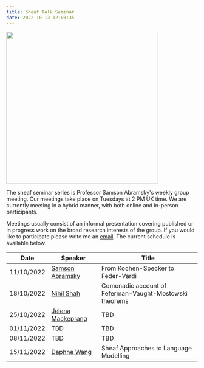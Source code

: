 ```yaml
---
title: Sheaf Talk Seminar
date: 2022-10-13 12:08:35
---
```


<img src="/images/escher.jpeg" width="400">


The sheaf seminar series is Professor Samson Abramsky's weekly group meeting. Our meetings take place on Tuesdays at 2 PM UK time. We are currently meeting in a hybrid manner, with both online and in-person participants. 

Meetings usually consist of an informal presentation covering published or in progress work on the broad research interests of the group. If you would like to participate please write me an [email](mailto:amin.karamlou@cs.ox.ac.uk). The current schedule is available below.

| Date      | Speaker | Title |
| ----------- | ----------- | -----------
| 11/10/2022   | [Samson Abramsky](https://www.cs.ox.ac.uk/people/samson.abramsky/)   | From Kochen-Specker to Feder-Vardi
| 18/10/2022   | [Nihil Shah](https://www.cs.ox.ac.uk/people/nihil.shah/)        | Comonadic account of Feferman-Vaught-Mostowski theorems
| 25/10/2022   | [Jelena Mackeprang](https://www.cwi.nl/people/jelena-mackeprang) | TBD
| 01/11/2022   | TBD | TBD
| 08/11/2022   | TBD | TBD
| 15/11/2022   | [Daphne Wang](https://iris.ucl.ac.uk/iris/browse/profile?upi=DPWAN95) | Sheaf Approaches to Language Modelling



<!-- 
Welcome to [Hexo](https://hexo.io/)! This is your very first post. Check [documentation](https://hexo.io/docs/) for more info. If you get any problems when using Hexo, you can find the answer in [troubleshooting](https://hexo.io/docs/troubleshooting.html) or you can ask me on [GitHub](https://github.com/hexojs/hexo/issues). -->